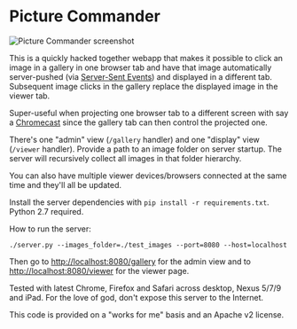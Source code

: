 Picture Commander
=================

![Picture Commander screenshot](http://i.imgur.com/VHwKSt0.png)

This is a quickly hacked together webapp that makes it possible to click an
image in a gallery in one browser tab and have that image automatically
server-pushed (via [Server-Sent Events]) and displayed in a different tab.
Subsequent image clicks in the gallery replace the displayed image in the
viewer tab.

Super-useful when projecting one browser tab to a different screen with say a
[Chromecast][] since the gallery tab can then control the projected one.

There's one "admin" view (`/gallery` handler) and one "display" view (`/viewer`
handler). Provide a path to an image folder on server startup. The server will
recursively collect all images in that folder hierarchy.

You can also have multiple viewer devices/browsers connected at the same time
and they'll all be updated.

Install the server dependencies with `pip install -r requirements.txt`. Python
2.7 required.

How to run the server:

```shell
./server.py --images_folder=./test_images --port=8080 --host=localhost
```

Then go to <http://localhost:8080/gallery> for the admin view and to
<http://localhost:8080/viewer> for the viewer page.

Tested with latest Chrome, Firefox and Safari across desktop, Nexus 5/7/9
and iPad. For the love of god, don't expose this server to the Internet.

This code is provided on a "works for me" basis and an Apache v2 license.

[chromecast]: http://www.google.com/chrome/devices/chromecast/
[Server-Sent Events]: https://html.spec.whatwg.org/multipage/comms.html#server-sent-events
